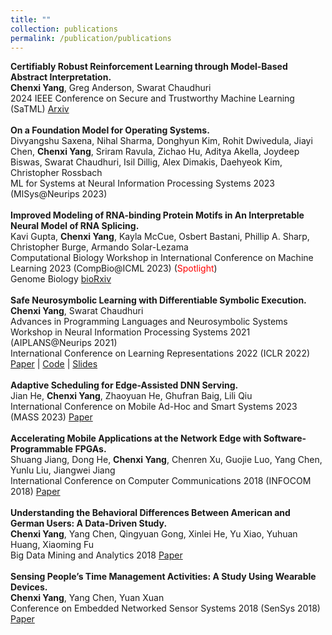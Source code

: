```yaml
---
title: ""
collection: publications
permalink: /publication/publications
---
```

<b>Certifiably Robust Reinforcement Learning through Model-Based Abstract Interpretation.</b> <br>
<b>Chenxi Yang</b>, Greg Anderson, Swarat Chaudhuri <br>
2024 IEEE Conference on Secure and Trustworthy Machine Learning (SaTML) <a href="https://arxiv.org/abs/2301.11374">Arxiv</a><br> 
<br>
<b>On a Foundation Model for Operating Systems.</b> <br>
Divyangshu Saxena, Nihal Sharma, Donghyun Kim, Rohit Dwivedula, Jiayi Chen, <b>Chenxi Yang</b>,
Sriram Ravula, Zichao Hu, Aditya Akella, Joydeep Biswas, Swarat Chaudhuri, Isil Dillig, Alex
Dimakis, Daehyeok Kim, Christopher Rossbach <br>
ML for Systems at Neural Information Processing Systems 2023 (MlSys@Neurips 2023) <br>
<br>
<b>Improved Modeling of RNA-binding Protein Motifs in An Interpretable Neural Model of RNA Splicing.</b><br>
Kavi Gupta, <b>Chenxi Yang</b>, Kayla McCue, Osbert Bastani, Phillip A. Sharp, Christopher Burge, Armando Solar-Lezama <br>
Computational Biology Workshop in International Conference on Machine Learning 2023 (CompBio@ICML 2023) (<span style="color:red">Spotlight</span>) <br>
Genome Biology <a href="https://www.biorxiv.org/content/10.1101/2023.08.20.553608v1">bioRxiv</a> <br>
<br>
<b>Safe Neurosymbolic Learning with Differentiable Symbolic Execution.</b> <br>
<b>Chenxi Yang</b>, Swarat Chaudhuri <br>
Advances in Programming Languages and Neurosymbolic Systems Workshop in Neural Information Processing Systems 2021 (AIPLANS@Neurips 2021) <br>
International Conference on Learning Representations 2022 (ICLR 2022) <a href="https://arxiv.org/abs/2203.07671">Paper</a> | <a href="https://github.com/chenxi-yang/DSE">Code</a> | <a href="https://chenxi-yang.github.io/files/DSE_short.pdf">Slides</a><br>
<br>
<b>Adaptive Scheduling for Edge-Assisted DNN Serving.</b> <br>
Jian He, <b>Chenxi Yang</b>, Zhaoyuan He, Ghufran Baig, Lili Qiu <br>
International Conference on Mobile Ad-Hoc and Smart Systems 2023 (MASS 2023) <a href="https://arxiv.org/abs/2304.09961">Paper</a><br>
<br>
<b>Accelerating Mobile Applications at the Network Edge with Software-Programmable FPGAs.</b> <br>
Shuang Jiang, Dong He, <b>Chenxi Yang</b>, Chenren Xu, Guojie Luo, Yang Chen, Yunlu Liu, Jiangwei Jiang <br> 
International Conference on Computer Communications 2018 (INFOCOM 2018) <a href="https://chenxi-yang.github.io/files/edgefpga-infocom181.pdf">Paper</a><br>
<br>
<b>Understanding the Behavioral Differences Between American and German Users: A Data-Driven Study.</b> <br>
<b>Chenxi Yang</b>, Yang Chen, Qingyuan Gong, Xinlei He, Yu Xiao, Yuhuan Huang, Xiaoming Fu <br> 
Big Data Mining and Analytics 2018 <a href="https://chenxi-yang.github.io/files/yelp-behavior-differences.pdf">Paper</a><br> 
<br>
<b>Sensing People’s Time Management Activities: A Study Using Wearable Devices.</b> 
<br> <b>Chenxi Yang</b>, Yang Chen, Yuan Xuan
<br> Conference on Embedded Networked Sensor Systems 2018 (SenSys 2018) <a href="https://chenxi-yang.github.io/files/sensys18-smartphone-activities.pdf">Paper</a> <br>

